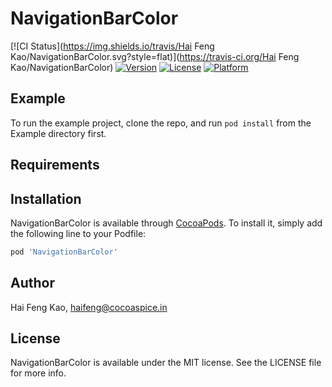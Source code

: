 # NavigationBarColor

[![CI Status](https://img.shields.io/travis/Hai Feng Kao/NavigationBarColor.svg?style=flat)](https://travis-ci.org/Hai Feng Kao/NavigationBarColor)
[![Version](https://img.shields.io/cocoapods/v/NavigationBarColor.svg?style=flat)](https://cocoapods.org/pods/NavigationBarColor)
[![License](https://img.shields.io/cocoapods/l/NavigationBarColor.svg?style=flat)](https://cocoapods.org/pods/NavigationBarColor)
[![Platform](https://img.shields.io/cocoapods/p/NavigationBarColor.svg?style=flat)](https://cocoapods.org/pods/NavigationBarColor)

## Example

To run the example project, clone the repo, and run `pod install` from the Example directory first.

## Requirements

## Installation

NavigationBarColor is available through [CocoaPods](https://cocoapods.org). To install
it, simply add the following line to your Podfile:

```ruby
pod 'NavigationBarColor'
```

## Author

Hai Feng Kao, haifeng@cocoaspice.in

## License

NavigationBarColor is available under the MIT license. See the LICENSE file for more info.
